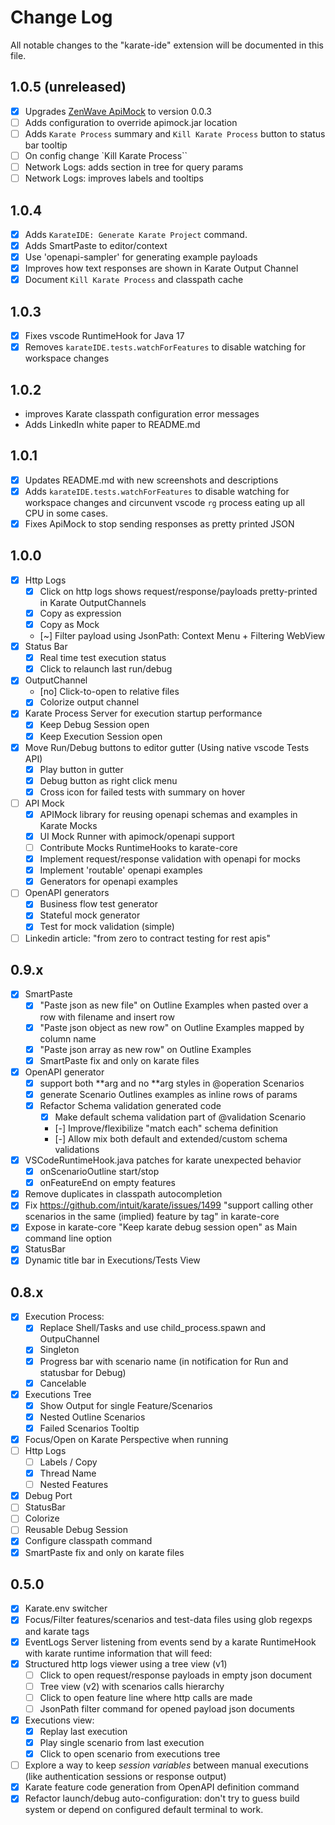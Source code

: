 # Change Log

All notable changes to the "karate-ide" extension will be documented in this file.

## 1.0.5 (unreleased)

-   [x] Upgrades [ZenWave ApiMock](https://github.com/ZenWave360/apimock) to version 0.0.3
-   [ ] Adds configuration to override apimock.jar location
-   [ ] Adds `Karate Process` summary and `Kill Karate Process` button to status bar tooltip
-   [ ] On config change `Kill Karate Process``
-   [ ] Network Logs: adds section in tree for query params
-   [ ] Network Logs: improves labels and tooltips

## 1.0.4

-   [x] Adds `KarateIDE: Generate Karate Project` command.
-   [x] Adds SmartPaste to editor/context
-   [x] Use 'openapi-sampler' for generating example payloads
-   [x] Improves how text responses are shown in Karate Output Channel
-   [x] Document `Kill Karate Process` and classpath cache

## 1.0.3

-   [x] Fixes vscode RuntimeHook for Java 17
-   [x] Removes `karateIDE.tests.watchForFeatures` to disable watching for workspace changes

## 1.0.2

-   improves Karate classpath configuration error messages
-   Adds LinkedIn white paper to README.md

## 1.0.1

-   [x] Updates README.md with new screenshots and descriptions
-   [x] Adds `karateIDE.tests.watchForFeatures` to disable watching for workspace changes and circunvent vscode `rg` process eating up all CPU in some cases.
-   [x] Fixes ApiMock to stop sending responses as pretty printed JSON

## 1.0.0

-   [x] Http Logs
    -   [x] Click on http logs shows request/response/payloads pretty-printed in Karate OutputChannels
    -   [x] Copy as expression
    -   [x] Copy as Mock
    -   [~] Filter payload using JsonPath: Context Menu + Filtering WebView
-   [x] Status Bar
    -   [x] Real time test execution status
    -   [x] Click to relaunch last run/debug
-   [x] OutputChannel
    -   [no] Click-to-open to relative files
    -   [x] Colorize output channel
-   [x] Karate Process Server for execution startup performance
    -   [x] Keep Debug Session open
    -   [x] Keep Execution Session open
-   [x] Move Run/Debug buttons to editor gutter (Using native vscode Tests API)
    -   [x] Play button in gutter
    -   [x] Debug button as right click menu
    -   [x] Cross icon for failed tests with summary on hover
-   [ ] API Mock
    -   [x] APIMock library for reusing openapi schemas and examples in Karate Mocks
    -   [x] UI Mock Runner with apimock/openapi support
    -   [ ] Contribute Mocks RuntimeHooks to karate-core
    -   [x] Implement request/response validation with openapi for mocks
    -   [x] Implement 'routable' openapi examples
    -   [x] Generators for openapi examples
-   [ ] OpenAPI generators
    -   [x] Business flow test generator
    -   [x] Stateful mock generator
    -   [x] Test for mock validation (simple)
-   [ ] Linkedin article: "from zero to contract testing for rest apis"

## 0.9.x

-   [x] SmartPaste
    -   [x] "Paste json as new file" on Outline Examples when pasted over a row with filename and insert row
    -   [x] "Paste json object as new row" on Outline Examples mapped by column name
    -   [x] "Paste json array as new row" on Outline Examples
    -   [x] SmartPaste fix and only on karate files
-   [x] OpenAPI generator
    -   [x] support both **arg and no **arg styles in @operation Scenarios
    -   [x] generate Scenario Outlines examples as inline rows of params
    -   [x] Refactor Schema validation generated code
        -   [x] Make default schema validation part of @validation Scenario
        -   [-] Improve/flexibilize "match each" schema definition
        -   [-] Allow mix both default and extended/custom schema validations
-   [x] VSCodeRuntimeHook.java patches for karate unexpected behavior
    -   [x] onScenarioOutline start/stop
    -   [x] onFeatureEnd on empty features
-   [x] Remove duplicates in classpath autocompletion
-   [x] Fix https://github.com/intuit/karate/issues/1499 "support calling other scenarios in the same (implied) feature by tag" in karate-core
-   [x] Expose in karate-core "Keep karate debug session open" as Main command line option
-   [x] StatusBar
-   [x] Dynamic title bar in Executions/Tests View

## 0.8.x

-   [x] Execution Process:
    -   [x] Replace Shell/Tasks and use child_process.spawn and OutpuChannel
    -   [x] Singleton
    -   [x] Progress bar with scenario name (in notification for Run and statusbar for Debug)
    -   [x] Cancelable
-   [x] Executions Tree
    -   [x] Show Output for single Feature/Scenarios
    -   [x] Nested Outline Scenarios
    -   [x] Failed Scenarios Tooltip
-   [x] Focus/Open on Karate Perspective when running
-   [ ] Http Logs
    -   [ ] Labels / Copy
    -   [x] Thread Name
    -   [ ] Nested Features
-   [x] Debug Port
-   [ ] StatusBar
-   [ ] Colorize
-   [ ] Reusable Debug Session
-   [x] Configure classpath command
-   [x] SmartPaste fix and only on karate files

## 0.5.0

-   [x] Karate.env switcher
-   [x] Focus/Filter features/scenarios and test-data files using glob regexps and karate tags
-   [x] EventLogs Server listening from events send by a karate RuntimeHook with karate runtime information that will feed:
-   [x] Structured http logs viewer using a tree view (v1)
    -   [ ] Click to open request/response payloads in empty json document
    -   [ ] Tree view (v2) with scenarios calls hierarchy
    -   [ ] Click to open feature line where http calls are made
    -   [ ] JsonPath filter command for opened payload json documents
-   [x] Executions view:
    -   [x] Replay last execution
    -   [x] Play single scenario from last execution
    -   [x] Click to open scenario from executions tree
-   [ ] Explore a way to keep _session variables_ between manual executions (like authentication sessions or response output)
-   [x] Karate feature code generation from OpenAPI definition command
-   [x] Refactor launch/debug auto-configuration: don't try to guess build system or depend on configured default terminal to work.
